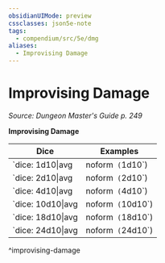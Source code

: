 ```yaml
---
obsidianUIMode: preview
cssclasses: json5e-note
tags:
  - compendium/src/5e/dmg
aliases:
  - Improvising Damage
---
```

# Improvising Damage
*Source: Dungeon Master's Guide p. 249* 

**Improvising Damage**

| Dice | Examples |
|------|----------|
| `dice: 1d10\|avg|noform` (`1d10`) | Burned by coals, hit by a falling bookcase, pricked by a poison needle |
| `dice: 2d10\|avg|noform` (`2d10`) | Being struck by lightning, stumbling into a fire pit |
| `dice: 4d10\|avg|noform` (`4d10`) | Hit by falling rubble in a collapsing tunnel, stumbling into a vat of acid |
| `dice: 10d10\|avg|noform` (`10d10`) | Crushed by compacting walls, hit by whirling steel blades, wading through a lava stream |
| `dice: 18d10\|avg|noform` (`18d10`) | Being submerged in lava, being hit by a crashing flying fortress |
| `dice: 24d10\|avg|noform` (`24d10`) | Tumbling into a vortex of fire on the Elemental Plane of Fire, being crushed in the jaws of a godlike creature or a moon-sized monster |
^improvising-damage
